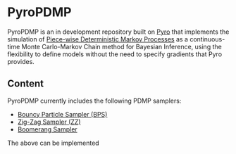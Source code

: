 # PyroPDMP

PyroPDMP is an in development repository built on [Pyro](https://github.com/pyro-ppl/pyro) that implements the simulation of [Piece-wise Deterministic Markov Processes](https://www.jstor.org/stable/26771007) as a continuous-time Monte Carlo-Markov Chain method for Bayesian Inference, using the flexibility to define models without the need to specify gradients that Pyro provides.

## Content

PyroPDMP currently includes the following PDMP samplers: 

- [Bouncy Particle Sampler (BPS)](https://www.tandfonline.com/doi/abs/10.1080/01621459.2017.1294075)
- [Zig-Zag Sampler (ZZ)](https://arxiv.org/abs/1607.03188)
- [Boomerang Sampler](https://proceedings.mlr.press/v119/bierkens20a/bierkens20a.pdf)

The above can be implemented 
